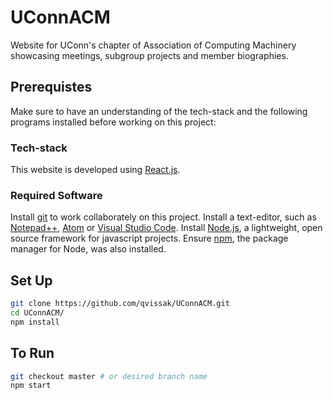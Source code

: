 # UConnACM
Website for UConn's chapter of Association of Computing Machinery showcasing meetings, subgroup projects and member biographies.  

## Prerequistes 
Make sure to have an understanding of the tech-stack and the following programs installed before working on this project:

### Tech-stack
This website is developed using [React.js](https://reactjs.org/).

### Required Software
Install [git](https://git-scm.com/) to work collaborately on this project. 
Install a text-editor, such as [Notepad++](https://notepad-plus-plus.org/download/), [Atom](https://atom.io/) or [Visual Studio Code](https://www.visualstudio.com/downloads/).
Install [Node.js](https://nodejs.org/en/), a lightweight, open source framework for javascript projects. Ensure [npm](https://www.npmjs.com/), the package manager for Node, was also installed. 

## Set Up
```sh
git clone https://github.com/qvissak/UConnACM.git
cd UConnACM/
npm install
```

## To Run
```sh
git checkout master # or desired branch name
npm start
```